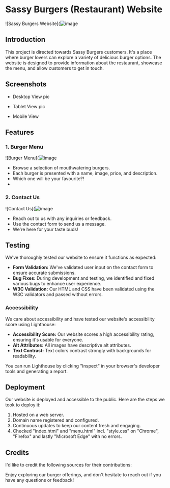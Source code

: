 # Sassy Burgers (Restaurant) Website

![Sassy Burgers Website](![image](https://github.com/GlennJohansson85/sassy-burgers/assets/139962883/05f2f555-61f6-4bdf-844d-22cba0869306)


## Introduction

This project is directed towards Sassy Burgers customers. It's a place where burger lovers can explore a variety of delicious burger options. The website is designed to provide information about the restaurant, showcase the menu, and allow customers to get in touch.

## Screenshots

- Desktop View pic
  

- Tablet View pic
 

- Mobile View


## Features

### 1. Burger Menu

![Burger Menu](![image](https://github.com/GlennJohansson85/sassy-burgers/assets/139962883/cdef5434-04d2-4180-bdef-068f829f78ab)

- Browse a selection of mouthwatering burgers.
- Each burger is presented with a name, image, price, and description.
- Which one will be your favourite?!
- 
### 2. Contact Us

![Contact Us](![image](https://github.com/GlennJohansson85/sassy-burgers/assets/139962883/eb9633d1-83ba-4647-8767-48df5b416924)

- Reach out to us with any inquiries or feedback.
- Use the contact form to send us a message.
- We're here for your taste buds!

## Testing

We've thoroughly tested our website to ensure it functions as expected:

- **Form Validation:** We've validated user input on the contact form to ensure accurate submissions.
- **Bug Fixes:** During development and testing, we identified and fixed various bugs to enhance user experience.
- **W3C Validation:** Our HTML and CSS have been validated using the W3C validators and passed without errors.

### Accessibility

We care about accessibility and have tested our website's accessibility score using Lighthouse:

- **Accessibility Score:** Our website scores a high accessibility rating, ensuring it's usable for everyone.
- **Alt Attributes:** All images have descriptive alt attributes.
- **Text Contrast:** Text colors contrast strongly with backgrounds for readability.

You can run Lighthouse by clicking "Inspect" in your browser's developer tools and generating a report.

## Deployment

Our website is deployed and accessible to the public. Here are the steps we took to deploy it:

1. Hosted on a web server.
2. Domain name registered and configured.
3. Continuous updates to keep our content fresh and engaging.
4. Checked "index.html" and "menu.html" incl. "style.css" on "Chrome", "Firefox" and lastly "Microsoft Edge" with no errors.

## Credits

I'd like to credit the following sources for their contributions:

Enjoy exploring our burger offerings, and don't hesitate to reach out if you have any questions or feedback!
